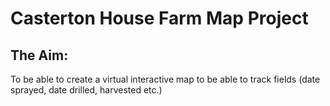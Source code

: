 # Casterton House Farm Map Project

## The Aim:

To be able to create a virtual interactive map to be able to track fields (date sprayed, date drilled, harvested etc.)
